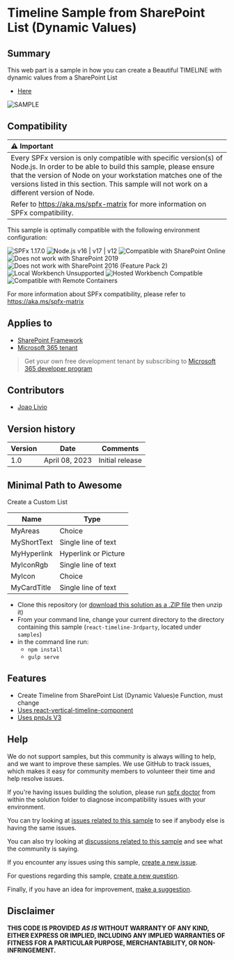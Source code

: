 # Timeline Sample from SharePoint List (Dynamic Values)

## Summary

This web part is a sample in how you can create a Beautiful TIMELINE with dynamic values from a SharePoint List 

- [Here]()

![SAMPLE](./assets/timeline.gif)

## Compatibility

| :warning: Important          |
|:---------------------------|
| Every SPFx version is only compatible with specific version(s) of Node.js. In order to be able to build this sample, please ensure that the version of Node on your workstation matches one of the versions listed in this section. This sample will not work on a different version of Node.|
|Refer to <https://aka.ms/spfx-matrix> for more information on SPFx compatibility.   |

This sample is optimally compatible with the following environment configuration:

![SPFx 1.17.0](https://img.shields.io/badge/SPFx-1.17.0-green.svg)
![Node.js v16 | v17 | v12](https://img.shields.io/badge/Node.js-v16%20%7C%20v17-green.svg)
![Compatible with SharePoint Online](https://img.shields.io/badge/SharePoint%20Online-Compatible-green.svg)
![Does not work with SharePoint 2019](https://img.shields.io/badge/SharePoint%20Server%202019-Incompatible-red.svg "SharePoint Server 2019 requires SPFx 1.4.1 or lower")
![Does not work with SharePoint 2016 (Feature Pack 2)](https://img.shields.io/badge/SharePoint%20Server%202016%20(Feature%20Pack%202)-Incompatible-red.svg "SharePoint Server 2016 Feature Pack 2 requires SPFx 1.1")
![Local Workbench Unsupported](https://img.shields.io/badge/Local%20Workbench-Unsupported-red.svg "Local workbench is no longer available as of SPFx 1.13 and above")
![Hosted Workbench Compatible](https://img.shields.io/badge/Hosted%20Workbench-Compatible-green.svg)
![Compatible with Remote Containers](https://img.shields.io/badge/Remote%20Containers-Compatible-green.svg)

For more information about SPFx compatibility, please refer to <https://aka.ms/spfx-matrix>

## Applies to

- [SharePoint Framework](https://learn.microsoft.com/sharepoint/dev/spfx/sharepoint-framework-overview)
- [Microsoft 365 tenant](https://learn.microsoft.com/sharepoint/dev/spfx/set-up-your-development-environment)

> Get your own free development tenant by subscribing to [Microsoft 365 developer program](http://aka.ms/m365devprogram)

## Contributors

* [Joao Livio](https://github.com/jtlivio)

## Version history

| Version | Date             | Comments        |
| ------- | ---------------- | --------------- |
| 1.0     | April 08, 2023 | Initial release |


## Minimal Path to Awesome

Create a Custom List

| Name             | Type        |
| ---------------- | --------------- |
| MyAreas | Choice |
| MyShortText | Single line of text |
| MyHyperlink | Hyperlink or Picture |
| MyIconRgb | Single line of text	|
| MyIcon | Choice |
| MyCardTitle | Single line of text |


- Clone this repository (or [download this solution as a .ZIP file]() then unzip it)
- From your command line, change your current directory to the directory containing this sample (`react-timeline-3rdparty`, located under `samples`)
- in the command line run:
  - `npm install`
  - `gulp serve`


## Features

- Create Timeline from SharePoint List (Dynamic Values)e Function, must change
- [Uses react-vertical-timeline-component](https://github.com/stephane-monnot/react-vertical-timeline)
- [Uses pnpJs V3](https://pnp.github.io/pnpjs/getting-started/)


## Help

We do not support samples, but this community is always willing to help, and we want to improve these samples. We use GitHub to track issues, which makes it easy for  community members to volunteer their time and help resolve issues.

If you're having issues building the solution, please run [spfx doctor](https://pnp.github.io/cli-microsoft365/cmd/spfx/spfx-doctor/) from within the solution folder to diagnose incompatibility issues with your environment.

You can try looking at [issues related to this sample](https://github.com/pnp/sp-dev-fx-webparts/issues?q=label%3A%22sample%3A%20react-azurefunction-northwind2%22) to see if anybody else is having the same issues.

You can also try looking at [discussions related to this sample](https://github.com/pnp/sp-dev-fx-webparts/discussions?discussions_q=react-azurefunction-northwind2) and see what the community is saying.

If you encounter any issues using this sample, [create a new issue](https://github.com/pnp/sp-dev-fx-webparts/issues/new?assignees=&labels=Needs%3A+Triage+%3Amag%3A%2Ctype%3Abug-suspected%2Csample%3A%20react-azurefunction-northwind2&template=bug-report.yml&sample=react-azurefunction-northwind2&authors=@jtlivio&title=react-azurefunction-northwind2%20-%20).

For questions regarding this sample, [create a new question](https://github.com/pnp/sp-dev-fx-webparts/issues/new?assignees=&labels=Needs%3A+Triage+%3Amag%3A%2Ctype%3Aquestion%2Csample%3A%20react-azurefunction-northwind2&template=question.yml&sample=react-azurefunction-northwind2&authors=@jtlivio&title=react-azurefunction-northwind2%20-%20).

Finally, if you have an idea for improvement, [make a suggestion](https://github.com/pnp/sp-dev-fx-webparts/issues/new?assignees=&labels=Needs%3A+Triage+%3Amag%3A%2Ctype%3Aenhancement%2Csample%3A%20react-azurefunction-northwind2&template=suggestion.yml&sample=react-azurefunction-northwind2&authors=@jtlivio&title=react-azurefunction-northwind2%20-%20).

## Disclaimer

**THIS CODE IS PROVIDED _AS IS_ WITHOUT WARRANTY OF ANY KIND, EITHER EXPRESS OR IMPLIED, INCLUDING ANY IMPLIED WARRANTIES OF FITNESS FOR A PARTICULAR PURPOSE, MERCHANTABILITY, OR NON-INFRINGEMENT.**

<img src="" />
